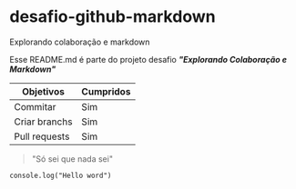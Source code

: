 # desafio-github-markdown
Explorando colaboração e markdown

Esse README.md é parte do projeto desafio ***"Explorando Colaboração e Markdown"***

| Objetivos | Cumpridos |
|---------| ------------|
| Commitar | Sim |
| Criar branchs| Sim |
| Pull requests| Sim |

>"Só sei que nada sei"

`console.log("Hello word")`
